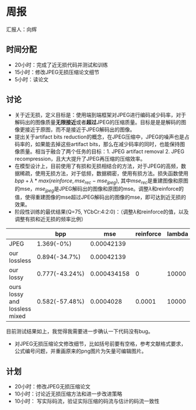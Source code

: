 # 周报
汇报人：向辉
## 时间分配
- 20小时：完成了近无损代码并测试和训练
- 15小时：修改JPEG无损压缩论文细节
- 5小时：读论文
  
## 讨论
- 关于近无损，定义目标是：使用端到端框架对JPEG进行编码减少码率，对于解码出的图像质量**无限接近**或者**超过**JPEG的压缩质量。目标是是是解码的图像更接近于原图，而不是接近于JPEG解码出的图像。
- 提出关于artifact bits reduction的概念，在JPEG压缩中，JPEG的噪声也是占码率的，如果能去掉这些artifact bits，那么在减少码率的同时，也能保持图像质量。相当于融合了两个任务的目标：1. JPEG artifact removal 2. JPEG recompression，且大大提升了JPEG再压缩的压缩效率。
- 在模型设计上，目前使用了有损和无损相结合的方法，对于JPEG的高频，数据稀疏，使用无损方法，对于低频，数据稠密，使用有损方法。损失函数使用$bpp+\lambda*max(reinforce, mse_{rec} - mse_{jpeg})$, 其中$mse_{rec}$是重建图像和原图的mse，$mse_{jpeg}$是JPEG解码出的图像和原图的mse。调整$\lambda$和reinforce的值，使得重建图像的mse超过JPEG解码出的图像的mse，即可达到近无损的效果。
- 阶段性训练的最优结果(Q=75, YCbCr:4:2:0)：（调整$\lambda$和reinforce的值，以及调整有损和近无损的频率比例）

| | bpp | mse| reinforce| lambda|
|---|---|---|---|---|
|JPEG|1.369(-0%)|0.00042139|||
|our lossless|0.894(-34.7%)|0.00042139|||
|our lossy|0.777(-43.24%) |0.000434158 |0|10000|
|ours lossy and lossless mixed|0.582(-57.48%)|0.0004028|0.0001|10000|

目前测试结果如上，我觉得我需要进一步确认一下代码没有bug。
  
- 对JPEG无损压缩论文修改细节，比如括号前要有空格，参考文献格式要求，公式编号问题，并重画原来的png图片为矢量可编辑图片。

## 计划
- 20小时：修改JPEG无损压缩论文
- 10小时：讨论近无损压缩方法和进一步改进策略
- 10小时： 写实际码流，验证实际压缩的码流与估计的码流一致性